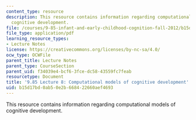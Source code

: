 ```yaml
---
content_type: resource
description: This resource contains information regarding computational models of
  cognitive development.
file: /courses/9-85-infant-and-early-childhood-cognition-fall-2012/b15d17bd0ab50e2b668422660aef4693_MIT9_85F12_lec8_comptmod.pdf
file_type: application/pdf
learning_resource_types:
- Lecture Notes
license: https://creativecommons.org/licenses/by-nc-sa/4.0/
ocw_type: OCWFile
parent_title: Lecture Notes
parent_type: CourseSection
parent_uid: f34039e4-bcf6-3fce-dc58-43559fc7feab
resourcetype: Document
title: '9.85 Lecture 8: Computational models of cognitive development'
uid: b15d17bd-0ab5-0e2b-6684-22660aef4693
---
```

This resource contains information regarding computational models of cognitive development.